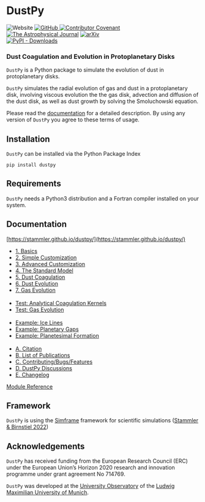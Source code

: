 # DustPy

![Website](https://img.shields.io/website?down_message=failed&label=docs&up_message=passing&url=https%3A%2F%2Fstammler.github.io%2Fdustpy) 
[![GitHub](https://img.shields.io/github/license/stammler/dustpy) ](https://github.com/stammler/dustpy/blob/master/LICENSE) 
[![Contributor Covenant](https://img.shields.io/badge/Contributor%20Covenant-2.1-4baaaa.svg)](https://github.com/stammler/dustpy/blob/master/.github/CODE_OF_CONDUCT.md)  
[![The Astrophysical Journal](https://img.shields.io/badge/The%20Astrophysical%20Journal-10.3847%2F1538--4357%2Fac7d58-blue)](https://doi.org/10.3847/1538-4357/ac7d58) [![arXiv](https://img.shields.io/badge/arXiv-10.48550/arXiv.2207.00322-blue)](https://doi.org/10.48550/arXiv.2207.00322)  
[![PyPI - Downloads](https://img.shields.io/pypi/dm/dustpy?label=PyPI%20downloads)](https://pypistats.org/packages/dustpy)

### Dust Coagulation and Evolution in Protoplanetary Disks

`DustPy` is a Python package to simulate the evolution of dust in protoplanetary disks.

`DustPy` simulates the radial evolution of gas and dust in a protoplanetary disk, involving viscous evolution the the gas disk, advection and diffusion of the dust disk, as well as dust growth by solving the Smoluchowski equation.

Please read the [documentation](https://stammler.github.io/dustpy/) for a detailed description.
By using any version of `DustPy` you agree to these terms of usage.

## Installation

`DustPy` can be installed via the Python Package Index

`pip install dustpy`

## Requirements

`DustPy` needs a Python3 distribution and a Fortran compiler installed on your system.

## Documentation

[https://stammler.github.io/dustpy/](https://stammler.github.io/dustpy/)

* [1. Basics](https://stammler.github.io/dustpy/1_basics.html)
* [2. Simple Customization](https://stammler.github.io/dustpy/2_simple_customization.html)
* [3. Advanced Customization](https://stammler.github.io/dustpy/3_advanced_customization.html)
* [4. The Standard Model](https://stammler.github.io/dustpy/4_standard_model.html)
* [5. Dust Coagulation](https://stammler.github.io/dustpy/5_dust_coagulation.html)
* [6. Dust Evolution](https://stammler.github.io/dustpy/6_dust_evolution.html)
* [7. Gas Evolution](https://stammler.github.io/dustpy/7_gas_evolution.html) <br /> &nbsp;
* [Test: Analytical Coagulation Kernels](https://stammler.github.io/dustpy/test_analytical_coagulation_kernels.html)
* [Test: Gas Evolution](https://stammler.github.io/dustpy/test_gas_evolution.html) <br /> &nbsp;
* [Example: Ice Lines](https://stammler.github.io/dustpy/example_ice_lines.html)
* [Example: Planetary Gaps](https://stammler.github.io/dustpy/example_planetary_gaps.html)
* [Example: Planetesimal Formation](https://stammler.github.io/dustpy/example_planetesimal_formation.html) <br /> &nbsp;
* [A. Citation](https://stammler.github.io/dustpy/A_citation.html)
* [B. List of Publications](https://stammler.github.io/dustpy/B_publications.html)
* [C. Contributing/Bugs/Features](https://stammler.github.io/dustpy/C_contrib_bug_feature.html)
* [D. DustPy Discussions](https://stammler.github.io/dustpy/D_discussions.html)
* [E. Changelog](https://stammler.github.io/dustpy/E_changelog.html)

[Module Reference](https://stammler.github.io/dustpy/api.html)

## Framework

`DustPy` is using the [Simframe](http://github.com/stammler/simframe/) framework for scientific simulations ([Stammler & Birnstiel 2022](https://joss.theoj.org/papers/0ef61e034c57445e846b2ec383c920a6))

## Acknowledgements

`DustPy` has received funding from the European Research Council (ERC) under the European Union’s Horizon 2020 research and innovation programme under grant agreement No 714769.

`DustPy` was developed at the [University Observatory](https://www.usm.uni-muenchen.de/index_en.php) of the [Ludwig Maximilian University of Munich](https://www.en.uni-muenchen.de/index.html).